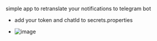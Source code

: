 simple app to retranslate your notifications to telegram bot

- add your token and chatId to secrets.properties

- ![image](https://github.com/user-attachments/assets/28f229ef-5f86-46de-b1b0-99d64cd516a3)
